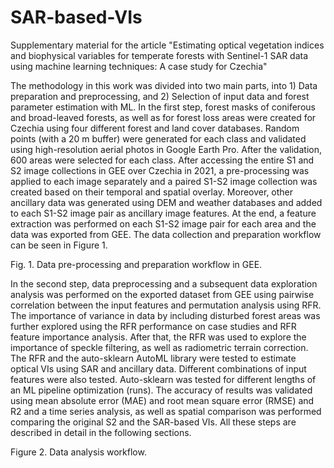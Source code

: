 # SAR-based-VIs
Supplementary material for the article "Estimating optical vegetation indices and biophysical variables for temperate forests with Sentinel-1 SAR data using machine learning techniques: A case study for Czechia"

The methodology in this work was divided into two main parts, into 1) Data preparation and preprocessing, and 2) Selection of input data and forest parameter estimation with ML. In the first step, forest masks of coniferous and broad-leaved forests, as well as for forest loss areas were created for Czechia using four different forest and land cover databases. Random points (with a 20 m buffer) were generated for each class and validated using high-resolution aerial photos in Google Earth Pro. After the validation, 600 areas were selected for each class. After accessing the entire S1 and S2 image collections in GEE over Czechia in 2021, a pre-processing was applied to each image separately and a paired S1-S2 image collection was created based on their temporal and spatial overlay. Moreover, other ancillary data was generated using DEM and weather databases and added to each S1-S2 image pair as ancillary image features. At the end, a feature extraction was performed on each S1-S2 image pair for each area and the data was exported from GEE. The data collection and preparation workflow can be seen in Figure 1.


Fig. 1. Data pre-processing and preparation workflow in GEE.

In the second step, data preprocessing and a subsequent data exploration analysis was performed on the exported dataset from GEE using pairwise correlation between the input features and permutation analysis using RFR. The importance of variance in data by including disturbed forest areas was further explored using the RFR performance on case studies and RFR feature importance analysis. After that, the RFR was used to explore the importance of speckle filtering, as well as radiometric terrain correction. The RFR and the auto-sklearn AutoML library were tested to estimate optical VIs using SAR and ancillary data. Different combinations of input features were also tested. Auto-sklearn was tested for different lengths of an ML pipeline optimization (runs). The accuracy of results was validated using mean absolute error (MAE) and root mean square error (RMSE) and R2 and a time series analysis, as well as spatial comparison was performed comparing the original S2 and the SAR-based VIs. All these steps are described in detail in the following sections.


Figure 2. Data analysis workflow.
